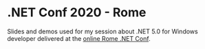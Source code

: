 # .NET Conf 2020 - Rome
Slides and demos used for my session about .NET 5.0 for Windows developer delivered at the [online Rome .NET Conf](https://www.dotnetconf.it/).
